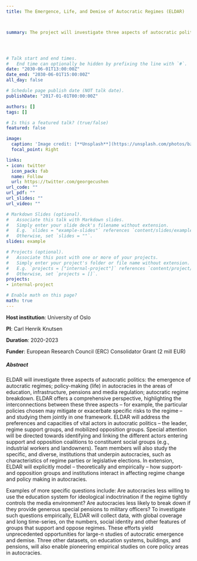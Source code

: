 ```yaml
---
title: The Emergence, Life, and Demise of Autocratic Regimes (ELDAR)



summary: The project will investigate three aspects of autocratic politics:  Emergence of autocratic regimes, policy-making (life) in autocracies in the areas of education, infrastructure, pensions and media regulation; and finally autocratic regime breakdown.




# Talk start and end times.
#   End time can optionally be hidden by prefixing the line with `#`.
date: "2030-06-01T13:00:00Z"
date_end: "2030-06-01T15:00:00Z"
all_day: false

# Schedule page publish date (NOT talk date).
publishDate: "2017-01-01T00:00:00Z"

authors: []
tags: []

# Is this a featured talk? (true/false)
featured: false

image:
  caption: 'Image credit: [**Unsplash**](https://unsplash.com/photos/bzdhc5b3Bxs)'
  focal_point: Right

links:
- icon: twitter
  icon_pack: fab
  name: Follow
  url: https://twitter.com/georgecushen
url_code: ""
url_pdf: ""
url_slides: ""
url_video: ""

# Markdown Slides (optional).
#   Associate this talk with Markdown slides.
#   Simply enter your slide deck's filename without extension.
#   E.g. `slides = "example-slides"` references `content/slides/example-slides.md`.
#   Otherwise, set `slides = ""`.
slides: example

# Projects (optional).
#   Associate this post with one or more of your projects.
#   Simply enter your project's folder or file name without extension.
#   E.g. `projects = ["internal-project"]` references `content/project/deep-learning/index.md`.
#   Otherwise, set `projects = []`.
projects:
- internal-project

# Enable math on this page?
math: true
---
```



**Host institution**: University of Oslo

**PI**: Carl Henrik Knutsen

**Duration**: 2020-2023  

**Funder**: European Research Council (ERC) Consolidator Grant (2 mill EUR)  

##### Abstract  
ELDAR will investigate three aspects of autocratic politics: the emergence of autocratic regimes; policy-making (life) in autocracies in the areas of education, infrastructure, pensions and media regulation; autocratic regime breakdown. ELDAR offers a comprehensive perspective, highlighting the interconnections between these three aspects – for example, the particular policies chosen may mitigate or exacerbate specific risks to the regime – and studying them jointly in one framework. ELDAR will address the preferences and capacities of vital actors in autocratic politics – the leader, regime support groups, and mobilized opposition groups. Special attention will be directed towards identifying and linking the different actors entering support and opposition coalitions to constituent social groups (e.g., industrial workers and landowners). Team members will also study the specific, and diverse, institutions that underpin autocracies, such as characteristics of regime parties or legislative elections. In extension, ELDAR will explicitly model – theoretically and empirically – how support- and opposition groups and institutions interact in affecting regime change and policy making in autocracies.

Examples of more specific questions include: Are autocracies less willing to use the education system for ideological indoctrination if the regime tightly controls the media environment? Are autocracies less likely to break down if they provide generous special pensions to military officers? To investigate such questions empirically, ELDAR will collect data, with global coverage and long time-series, on the numbers, social identity and other features of groups that support and oppose regimes. These efforts yield unprecedented opportunities for large-n studies of autocratic emergence and demise. Three other datasets, on education systems, buildings, and pensions, will also enable pioneering empirical studies on core policy areas in autocracies.
